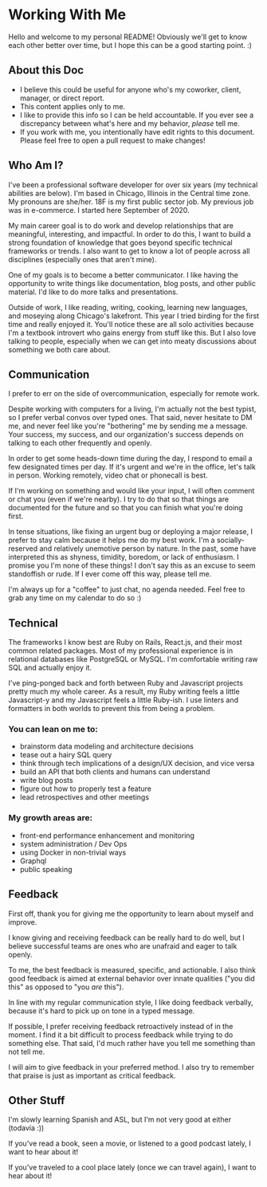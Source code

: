 # Working With Me

Hello and welcome to my personal README! Obviously we'll get to know each other better over time, but I hope this can be a good starting point. :)

## About this Doc
- I believe this could be useful for anyone who's my coworker, client, manager, or direct report.
- This content applies only to me.
- I like to provide this info so I can be held accountable. If you ever see a discrepancy between what's here and my behavior, _please_ tell me.
- If you work with me, you intentionally have edit rights to this document. Please feel free to open a pull request to make changes!

## Who Am I?

I've been a professional software developer for over six years (my technical abilities are below). I'm based in Chicago, Illinois in the Central time zone. My pronouns are she/her. 18F is my first public sector job. My previous job was in e-commerce. I started here September of 2020.

My main career goal is to do work and develop relationships that are meaningful, interesting, and impactful. In order to do this, I want to build a strong foundation of knowledge that goes beyond specific technical frameworks or trends. I also want to get to know a lot of people across all disciplines (especially ones that aren't mine).

One of my goals is to become a better communicator. I like having the opportunity to write things like documentation, blog posts, and other public material. I'd like to do more talks and presentations.

Outside of work, I like reading, writing, cooking, learning new languages, and moseying along Chicago's lakefront. This year I tried birding for the first time and really enjoyed it. You'll notice these are all solo activities because I'm a textbook introvert who gains energy from stuff like this. But I also love talking to people, especially when we can get into meaty discussions about something we both care about.

## Communication

I prefer to err on the side of overcommunication, especially for remote work.

Despite working with computers for a living, I'm actually not the best typist, so I prefer verbal convos over typed ones. That said, never hesitate to DM me, and never feel like you're "bothering" me by sending me a message. Your success, my success, and our organization's success depends on talking to each other frequently and openly.

In order to get some heads-down time during the day, I respond to email a few designated times per day. If it's urgent and we're in the office, let's talk in person. Working remotely, video chat or phonecall is best.

If I'm working on something and would like your input, I will often comment or chat you (even if we're nearby). I try to do that so that things are documented for the future and so that you can finish what you're doing first.

In tense situations, like fixing an urgent bug or deploying a major release, I prefer to stay calm because it helps me do my best work. I'm a socially-reserved and relatively unemotive person by nature. In the past, some have interpreted this as shyness, timidity, boredom, or lack of enthusiasm. I promise you I'm none of these things! I don't say this as an excuse to seem standoffish or rude. If I ever come off this way, please tell me.

I'm always up for a "coffee" to just chat, no agenda needed. Feel free to grab any time on my calendar to do so :)

## Technical

The frameworks I know best are Ruby on Rails, React.js, and their most common related packages. Most of my professional experience is in relational databases like PostgreSQL or MySQL. I'm comfortable writing raw SQL and actually enjoy it.

I've ping-ponged back and forth between Ruby and Javascript projects pretty much my whole career. As a result, my Ruby writing feels a little Javascript-y and my Javascript feels a little Ruby-ish. I use linters and formatters in both worlds to prevent this from being a problem.

### You can lean on me to:
- brainstorm data modeling and architecture decisions
- tease out a hairy SQL query
- think through tech implications of a design/UX decision, and vice versa
- build an API that both clients and humans can understand
- write blog posts
- figure out how to properly test a feature
- lead retrospectives and other meetings

### My growth areas are:
- front-end performance enhancement and monitoring
- system administration / Dev Ops
- using Docker in non-trivial ways
- Graphql
- public speaking

## Feedback

First off, thank you for giving me the opportunity to learn about myself and improve.

I know giving and receiving feedback can be really hard to do well, but I believe successful teams are ones who are unafraid and eager to talk openly.

To me, the best feedback is measured, specific, and actionable. I also think good feedback is aimed at external behavior over innate qualities ("you did this" as opposed to "you _are_ this").

In line with my regular communication style, I like doing feedback verbally, because it's hard to pick up on tone in a typed message.

If possible, I prefer receiving feedback retroactively instead of in the moment. I find it a bit difficult to process feedback while trying to do something else. That said, I'd much rather have you tell me something than not tell me.

I will aim to give feedback in your preferred method. I also try to remember that praise is just as important as critical feedback.

## Other Stuff

I'm slowly learning Spanish and ASL, but I'm not very good at either (todavía :))

If you've read a book, seen a movie, or listened to a good podcast lately, I want to hear about it!

If you've traveled to a cool place lately (once we can travel again), I want to hear about it!
